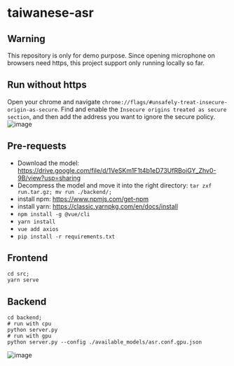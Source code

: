 # taiwanese-asr

## Warning
This repository is only for demo purpose. Since opening microphone on browsers need https, this project support only running locally so far.

## Run without https
Open your chrome and navigate `chrome://flags/#unsafely-treat-insecure-origin-as-secure`. Find and enable the `Insecure origins treated as secure section`, and then add the address you want to ignore the secure policy.
![image](https://github.com/jojotenya/TaiwaneseASR/blob/master/src/assets/enable%20microphone.png)

## Pre-requests
- Download the model: https://drive.google.com/file/d/1VeSKm1F1t4b1eD73UfRBoiGY_Zhv0-9B/view?usp=sharing
- Decompress the model and move it into the right directory: `tar zxf run.tar.gz; mv run ./backend/;`
- install npm: https://www.npmjs.com/get-npm
- install yarn: https://classic.yarnpkg.com/en/docs/install
- `npm install -g @vue/cli`
- `yarn install`
- `vue add axios`
- `pip install -r requirements.txt`

## Frontend
```
cd src;
yarn serve
```

## Backend
```
cd backend;
# run with cpu
python server.py
# run with gpu
python server.py --config ./available_models/asr.conf.gpu.json
```

![image](https://github.com/jojotenya/TaiwaneseASR/blob/master/src/assets/twasr.gif)
